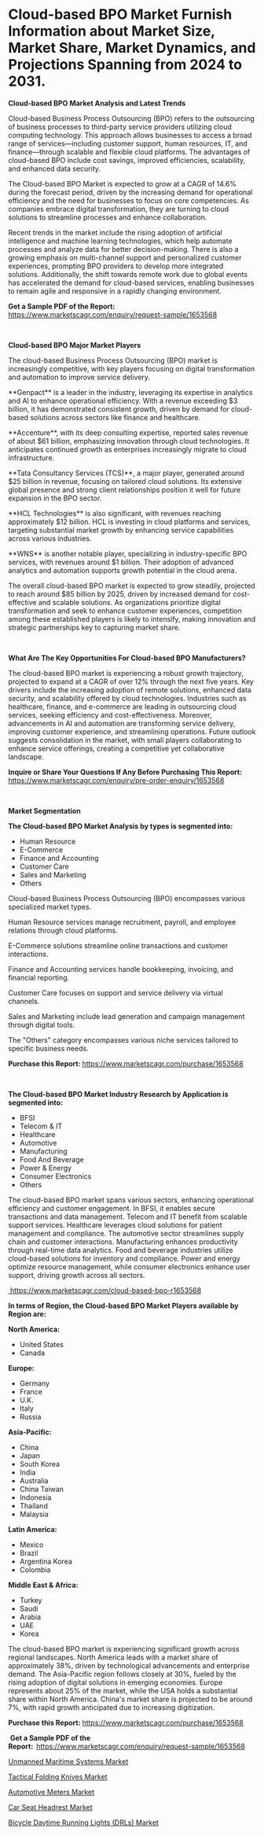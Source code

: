 <p><h1>Cloud-based BPO Market Furnish Information about Market Size, Market Share, Market Dynamics, and Projections Spanning from 2024 to 2031.</h1></p><p><strong>Cloud-based BPO Market Analysis and Latest Trends</strong></p>
<p><p>Cloud-based Business Process Outsourcing (BPO) refers to the outsourcing of business processes to third-party service providers utilizing cloud computing technology. This approach allows businesses to access a broad range of services—including customer support, human resources, IT, and finance—through scalable and flexible cloud platforms. The advantages of cloud-based BPO include cost savings, improved efficiencies, scalability, and enhanced data security.</p><p>The Cloud-based BPO Market is expected to grow at a CAGR of 14.6% during the forecast period, driven by the increasing demand for operational efficiency and the need for businesses to focus on core competencies. As companies embrace digital transformation, they are turning to cloud solutions to streamline processes and enhance collaboration.</p><p>Recent trends in the market include the rising adoption of artificial intelligence and machine learning technologies, which help automate processes and analyze data for better decision-making. There is also a growing emphasis on multi-channel support and personalized customer experiences, prompting BPO providers to develop more integrated solutions. Additionally, the shift towards remote work due to global events has accelerated the demand for cloud-based services, enabling businesses to remain agile and responsive in a rapidly changing environment.</p></p>
<p><strong>Get a Sample PDF of the Report:&nbsp;</strong> <a href="https://www.marketscagr.com/enquiry/request-sample/1653568?utm_campaign=1126&utm_medium=2&utm_source=Github&utm_content=ia&utm_term=27092024&utm_id=cloud-based-bpo">https://www.marketscagr.com/enquiry/request-sample/1653568</a></p>
<p>&nbsp;</p>
<p><strong>Cloud-based BPO Major Market Players</strong></p>
<p><p>The cloud-based Business Process Outsourcing (BPO) market is increasingly competitive, with key players focusing on digital transformation and automation to improve service delivery. </p><p>**Genpact** is a leader in the industry, leveraging its expertise in analytics and AI to enhance operational efficiency. With a revenue exceeding $3 billion, it has demonstrated consistent growth, driven by demand for cloud-based solutions across sectors like finance and healthcare.</p><p>**Accenture**, with its deep consulting expertise, reported sales revenue of about $61 billion, emphasizing innovation through cloud technologies. It anticipates continued growth as enterprises increasingly migrate to cloud infrastructure.</p><p>**Tata Consultancy Services (TCS)**, a major player, generated around $25 billion in revenue, focusing on tailored cloud solutions. Its extensive global presence and strong client relationships position it well for future expansion in the BPO sector.</p><p>**HCL Technologies** is also significant, with revenues reaching approximately $12 billion. HCL is investing in cloud platforms and services, targeting substantial market growth by enhancing service capabilities across various industries.</p><p>**WNS** is another notable player, specializing in industry-specific BPO services, with revenues around $1 billion. Their adoption of advanced analytics and automation supports growth potential in the cloud arena.</p><p>The overall cloud-based BPO market is expected to grow steadily, projected to reach around $85 billion by 2025, driven by increased demand for cost-effective and scalable solutions. As organizations prioritize digital transformation and seek to enhance customer experiences, competition among these established players is likely to intensify, making innovation and strategic partnerships key to capturing market share.</p></p>
<p>&nbsp;</p>
<p><strong>What Are The Key Opportunities For Cloud-based BPO Manufacturers?</strong></p>
<p><p>The cloud-based BPO market is experiencing a robust growth trajectory, projected to expand at a CAGR of over 12% through the next five years. Key drivers include the increasing adoption of remote solutions, enhanced data security, and scalability offered by cloud technologies. Industries such as healthcare, finance, and e-commerce are leading in outsourcing cloud services, seeking efficiency and cost-effectiveness. Moreover, advancements in AI and automation are transforming service delivery, improving customer experience, and streamlining operations. Future outlook suggests consolidation in the market, with small players collaborating to enhance service offerings, creating a competitive yet collaborative landscape.</p></p>
<p><strong>Inquire or Share Your Questions If Any Before Purchasing This Report:</strong> <a href="https://www.marketscagr.com/enquiry/pre-order-enquiry/1653568?utm_campaign=1126&utm_medium=2&utm_source=Github&utm_content=ia&utm_term=27092024&utm_id=cloud-based-bpo">https://www.marketscagr.com/enquiry/pre-order-enquiry/1653568</a></p>
<p>&nbsp;</p>
<p><strong>Market Segmentation</strong></p>
<p><strong>The Cloud-based BPO Market Analysis by types is segmented into:</strong></p>
<p><ul><li>Human Resource</li><li>E-Commerce</li><li>Finance and Accounting</li><li>Customer Care</li><li>Sales and Marketing</li><li>Others</li></ul></p>
<p><p>Cloud-based Business Process Outsourcing (BPO) encompasses various specialized market types. </p><p>Human Resource services manage recruitment, payroll, and employee relations through cloud platforms. </p><p>E-Commerce solutions streamline online transactions and customer interactions. </p><p>Finance and Accounting services handle bookkeeping, invoicing, and financial reporting. </p><p>Customer Care focuses on support and service delivery via virtual channels. </p><p>Sales and Marketing include lead generation and campaign management through digital tools. </p><p>The "Others" category encompasses various niche services tailored to specific business needs.</p></p>
<p><strong>Purchase this Report:&nbsp;</strong><a href="https://www.marketscagr.com/purchase/1653568?utm_campaign=1126&utm_medium=2&utm_source=Github&utm_content=ia&utm_term=27092024&utm_id=cloud-based-bpo">https://www.marketscagr.com/purchase/1653568</a></p>
<p>&nbsp;</p>
<p><strong>The Cloud-based BPO Market Industry Research by Application is segmented into:</strong></p>
<p><ul><li>BFSI</li><li>Telecom & IT</li><li>Healthcare</li><li>Automotive</li><li>Manufacturing</li><li>Food And Beverage</li><li>Power & Energy</li><li>Consumer Electronics</li><li>Others</li></ul></p>
<p><p>The cloud-based BPO market spans various sectors, enhancing operational efficiency and customer engagement. In BFSI, it enables secure transactions and data management. Telecom and IT benefit from scalable support services. Healthcare leverages cloud solutions for patient management and compliance. The automotive sector streamlines supply chain and customer interactions. Manufacturing enhances productivity through real-time data analytics. Food and beverage industries utilize cloud-based solutions for inventory and compliance. Power and energy optimize resource management, while consumer electronics enhance user support, driving growth across all sectors.</p></p>
<p><a href="https://www.marketscagr.com/cloud-based-bpo-r1653568?utm_campaign=1126&utm_medium=2&utm_source=Github&utm_content=ia&utm_term=27092024&utm_id=cloud-based-bpo">&nbsp;https://www.marketscagr.com/cloud-based-bpo-r1653568</a></p>
<p><strong>In terms of Region, the Cloud-based BPO Market Players available by Region are:</strong></p>
<p>
    <p> <strong> North America: </strong>
        <ul>
            <li>United States</li>
            <li>Canada</li>
        </ul>
        </p> 
    <p> <strong> Europe: </strong>
        <ul>
            <li>Germany</li>
            <li>France</li>
            <li>U.K.</li>
            <li>Italy</li>
            <li>Russia</li>
        </ul>
        </p> 
    <p> <strong> Asia-Pacific: </strong>
        <ul>
            <li>China</li>
            <li>Japan</li>
            <li>South Korea</li>
            <li>India</li>
            <li>Australia</li>
            <li>China Taiwan</li>
            <li>Indonesia</li>
            <li>Thailand</li>
            <li>Malaysia</li>
        </ul>
        </p> 
    <p> <strong> Latin America: </strong>
        <ul>
            <li>Mexico</li>
            <li>Brazil</li>
            <li>Argentina Korea</li>
            <li>Colombia</li>
        </ul>
        </p> 
    <p> <strong> Middle East & Africa: </strong>
        <ul>
            <li>Turkey</li>
            <li>Saudi</li>
            <li>Arabia</li>
            <li>UAE</li>
            <li>Korea</li>
        </ul>
    </p>
    </p>
<p><p>The cloud-based BPO market is experiencing significant growth across regional landscapes. North America leads with a market share of approximately 38%, driven by technological advancements and enterprise demand. The Asia-Pacific region follows closely at 30%, fueled by the rising adoption of digital solutions in emerging economies. Europe represents about 25% of the market, while the USA holds a substantial share within North America. China's market share is projected to be around 7%, with rapid growth anticipated due to increasing digitization.</p></p>
<p><strong>Purchase this Report: </strong><a href="https://www.marketscagr.com/purchase/1653568?utm_campaign=1126&utm_medium=2&utm_source=Github&utm_content=ia&utm_term=27092024&utm_id=cloud-based-bpo">https://www.marketscagr.com/purchase/1653568</a></p>
<p>&nbsp;<strong>Get a Sample PDF of the Report:&nbsp;&nbsp;</strong><a href="https://www.marketscagr.com/enquiry/request-sample/1653568?utm_campaign=1126&utm_medium=2&utm_source=Github&utm_content=ia&utm_term=27092024&utm_id=cloud-based-bpo">https://www.marketscagr.com/enquiry/request-sample/1653568</a></p>
<p><strong></strong></p>
<p><p><a href="https://www.linkedin.com/pulse/global-unmanned-maritime-systems-market-trends-analysis-future-ecwjf?utm_campaign=1126&utm_medium=2&utm_source=Github&utm_content=ia&utm_term=27092024&utm_id=cloud-based-bpo">Unmanned Maritime Systems Market</a></p><p><a href="https://issuu.com/reportprime-2/docs/tactical-folding-knives-market-size_86f2ac04d2a5ef?utm_campaign=1126&utm_medium=2&utm_source=Github&utm_content=ia&utm_term=27092024&utm_id=cloud-based-bpo">Tactical Folding Knives Market</a></p><p><a href="https://www.linkedin.com/pulse/automotive-meters-market-revolution-2024-2031-trends-shaping-qjubf?utm_campaign=1126&utm_medium=2&utm_source=Github&utm_content=ia&utm_term=27092024&utm_id=cloud-based-bpo">Automotive Meters Market</a></p><p><a href="https://www.linkedin.com/pulse/market-dynamics-future-trends-global-car-seat-headrest-sector-sryuf?utm_campaign=1126&utm_medium=2&utm_source=Github&utm_content=ia&utm_term=27092024&utm_id=cloud-based-bpo">Car Seat Headrest Market</a></p><p><a href="https://issuu.com/reportprime-2/docs/bicycle-daytime-running-lights-drls_17c5c8656febcc?utm_campaign=1126&utm_medium=2&utm_source=Github&utm_content=ia&utm_term=27092024&utm_id=cloud-based-bpo">Bicycle Daytime Running Lights (DRLs) Market</a></p></p>